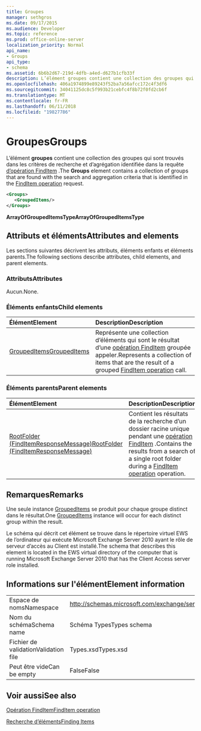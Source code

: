 ```yaml
---
title: Groupes
manager: sethgros
ms.date: 09/17/2015
ms.audience: Developer
ms.topic: reference
ms.prod: office-online-server
localization_priority: Normal
api_name:
- Groups
api_type:
- schema
ms.assetid: 6b6b2d67-219d-4dfb-a4ed-d627b1cfb33f
description: L’élément groupes contient une collection des groupes qui sont trouvés dans les critères de recherche et d’agrégation identifiée dans la requête d’opération FindItem.
ms.openlocfilehash: 406a1974899e89243f52ba7a56afcc172c4f3df6
ms.sourcegitcommit: 34041125dc8c5f993b21cebfc4f8b72f0fd2cb6f
ms.translationtype: MT
ms.contentlocale: fr-FR
ms.lasthandoff: 06/11/2018
ms.locfileid: "19827786"
---
```

# <a name="groups"></a><span data-ttu-id="16098-103">Groupes</span><span class="sxs-lookup"><span data-stu-id="16098-103">Groups</span></span>

<span data-ttu-id="16098-104">L’élément **groupes** contient une collection des groupes qui sont trouvés dans les critères de recherche et d’agrégation identifiée dans la requête [d’opération FindItem](finditem-operation.md) .</span><span class="sxs-lookup"><span data-stu-id="16098-104">The **Groups** element contains a collection of groups that are found with the search and aggregation criteria that is identified in the [FindItem operation](finditem-operation.md) request.</span></span> 
  
```xml
<Groups>
   <GroupedItems/>
</Groups>
```

 <span data-ttu-id="16098-105">**ArrayOfGroupedItemsType**</span><span class="sxs-lookup"><span data-stu-id="16098-105">**ArrayOfGroupedItemsType**</span></span>
## <a name="attributes-and-elements"></a><span data-ttu-id="16098-106">Attributs et éléments</span><span class="sxs-lookup"><span data-stu-id="16098-106">Attributes and elements</span></span>

<span data-ttu-id="16098-107">Les sections suivantes décrivent les attributs, éléments enfants et éléments parents.</span><span class="sxs-lookup"><span data-stu-id="16098-107">The following sections describe attributes, child elements, and parent elements.</span></span>
  
### <a name="attributes"></a><span data-ttu-id="16098-108">Attributs</span><span class="sxs-lookup"><span data-stu-id="16098-108">Attributes</span></span>

<span data-ttu-id="16098-109">Aucun.</span><span class="sxs-lookup"><span data-stu-id="16098-109">None.</span></span>
  
### <a name="child-elements"></a><span data-ttu-id="16098-110">Éléments enfants</span><span class="sxs-lookup"><span data-stu-id="16098-110">Child elements</span></span>

|<span data-ttu-id="16098-111">**Élément**</span><span class="sxs-lookup"><span data-stu-id="16098-111">**Element**</span></span>|<span data-ttu-id="16098-112">**Description**</span><span class="sxs-lookup"><span data-stu-id="16098-112">**Description**</span></span>|
|:-----|:-----|
|[<span data-ttu-id="16098-113">GroupedItems</span><span class="sxs-lookup"><span data-stu-id="16098-113">GroupedItems</span></span>](groupeditems.md) <br/> |<span data-ttu-id="16098-114">Représente une collection d’éléments qui sont le résultat d’une [opération FindItem](finditem-operation.md) groupée appeler.</span><span class="sxs-lookup"><span data-stu-id="16098-114">Represents a collection of items that are the result of a grouped [FindItem operation](finditem-operation.md) call.</span></span>  <br/> |
   
### <a name="parent-elements"></a><span data-ttu-id="16098-115">Éléments parents</span><span class="sxs-lookup"><span data-stu-id="16098-115">Parent elements</span></span>

|<span data-ttu-id="16098-116">**Élément**</span><span class="sxs-lookup"><span data-stu-id="16098-116">**Element**</span></span>|<span data-ttu-id="16098-117">**Description**</span><span class="sxs-lookup"><span data-stu-id="16098-117">**Description**</span></span>|
|:-----|:-----|
|[<span data-ttu-id="16098-118">RootFolder (FindItemResponseMessage)</span><span class="sxs-lookup"><span data-stu-id="16098-118">RootFolder (FindItemResponseMessage)</span></span>](rootfolder-finditemresponsemessage.md) <br/> |<span data-ttu-id="16098-119">Contient les résultats de la recherche d’un dossier racine unique pendant une [opération FindItem](finditem-operation.md) .</span><span class="sxs-lookup"><span data-stu-id="16098-119">Contains the results from a search of a single root folder during a [FindItem operation](finditem-operation.md) operation.</span></span>  <br/> |
   
## <a name="remarks"></a><span data-ttu-id="16098-120">Remarques</span><span class="sxs-lookup"><span data-stu-id="16098-120">Remarks</span></span>

<span data-ttu-id="16098-121">Une seule instance [GroupedItems](groupeditems.md) se produit pour chaque groupe distinct dans le résultat.</span><span class="sxs-lookup"><span data-stu-id="16098-121">One [GroupedItems](groupeditems.md) instance will occur for each distinct group within the result.</span></span> 
  
<span data-ttu-id="16098-122">Le schéma qui décrit cet élément se trouve dans le répertoire virtuel EWS de l’ordinateur qui exécute Microsoft Exchange Server 2010 ayant le rôle de serveur d’accès au Client est installé.</span><span class="sxs-lookup"><span data-stu-id="16098-122">The schema that describes this element is located in the EWS virtual directory of the computer that is running Microsoft Exchange Server 2010 that has the Client Access server role installed.</span></span>
  
## <a name="element-information"></a><span data-ttu-id="16098-123">Informations sur l'élément</span><span class="sxs-lookup"><span data-stu-id="16098-123">Element information</span></span>

|||
|:-----|:-----|
|<span data-ttu-id="16098-124">Espace de noms</span><span class="sxs-lookup"><span data-stu-id="16098-124">Namespace</span></span>  <br/> |http://schemas.microsoft.com/exchange/services/2006/types  <br/> |
|<span data-ttu-id="16098-125">Nom du schéma</span><span class="sxs-lookup"><span data-stu-id="16098-125">Schema name</span></span>  <br/> |<span data-ttu-id="16098-126">Schéma Types</span><span class="sxs-lookup"><span data-stu-id="16098-126">Types schema</span></span>  <br/> |
|<span data-ttu-id="16098-127">Fichier de validation</span><span class="sxs-lookup"><span data-stu-id="16098-127">Validation file</span></span>  <br/> |<span data-ttu-id="16098-128">Types.xsd</span><span class="sxs-lookup"><span data-stu-id="16098-128">Types.xsd</span></span>  <br/> |
|<span data-ttu-id="16098-129">Peut être vide</span><span class="sxs-lookup"><span data-stu-id="16098-129">Can be empty</span></span>  <br/> |<span data-ttu-id="16098-130">False</span><span class="sxs-lookup"><span data-stu-id="16098-130">False</span></span>  <br/> |
   
## <a name="see-also"></a><span data-ttu-id="16098-131">Voir aussi</span><span class="sxs-lookup"><span data-stu-id="16098-131">See also</span></span>



[<span data-ttu-id="16098-132">Opération FindItem</span><span class="sxs-lookup"><span data-stu-id="16098-132">FindItem operation</span></span>](finditem-operation.md)


[<span data-ttu-id="16098-133">Recherche d’éléments</span><span class="sxs-lookup"><span data-stu-id="16098-133">Finding Items</span></span>](http://msdn.microsoft.com/library/63af1f9c-464b-4fca-9ae3-3d60f24ca93c%28Office.15%29.aspx)

